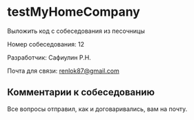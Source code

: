 # testMyHomeCompany
Выложить код с собеседования из песочницы 

Номер собеседования: 12

Разработчик: Сафиулин Р.Н.

Почта для связи: renlok87@gmail.com

## Комментарии к собеседованию

Все вопросы отправил, как и договаривались, вам на почту.